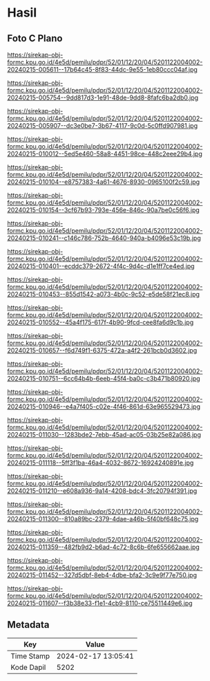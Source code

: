 # Hasil

## Foto C Plano

https://sirekap-obj-formc.kpu.go.id/4e5d/pemilu/pdpr/52/01/12/20/04/5201122004002-20240215-005611--17b64c45-8f83-44dc-9e55-1eb80ccc04af.jpg

https://sirekap-obj-formc.kpu.go.id/4e5d/pemilu/pdpr/52/01/12/20/04/5201122004002-20240215-005754--9dd817d3-1e91-48de-9dd8-8fafc6ba2db0.jpg

https://sirekap-obj-formc.kpu.go.id/4e5d/pemilu/pdpr/52/01/12/20/04/5201122004002-20240215-005907--dc3e0be7-3b67-4117-9c0d-5c0ffd907981.jpg

https://sirekap-obj-formc.kpu.go.id/4e5d/pemilu/pdpr/52/01/12/20/04/5201122004002-20240215-010012--5ed5e460-58a8-4451-98ce-448c2eee29b4.jpg

https://sirekap-obj-formc.kpu.go.id/4e5d/pemilu/pdpr/52/01/12/20/04/5201122004002-20240215-010104--e8757383-4a61-4676-8930-0965100f2c59.jpg

https://sirekap-obj-formc.kpu.go.id/4e5d/pemilu/pdpr/52/01/12/20/04/5201122004002-20240215-010154--3cf67b93-793e-456e-846c-90a7be0c56f6.jpg

https://sirekap-obj-formc.kpu.go.id/4e5d/pemilu/pdpr/52/01/12/20/04/5201122004002-20240215-010241--c146c786-752b-4640-940a-b4096e53c19b.jpg

https://sirekap-obj-formc.kpu.go.id/4e5d/pemilu/pdpr/52/01/12/20/04/5201122004002-20240215-010401--ecddc379-2672-4f4c-9d4c-d1e1ff7ce4ed.jpg

https://sirekap-obj-formc.kpu.go.id/4e5d/pemilu/pdpr/52/01/12/20/04/5201122004002-20240215-010453--855d1542-a073-4b0c-9c52-e5de58f21ec8.jpg

https://sirekap-obj-formc.kpu.go.id/4e5d/pemilu/pdpr/52/01/12/20/04/5201122004002-20240215-010552--45a4f175-617f-4b90-9fcd-cee8fa6d9c1b.jpg

https://sirekap-obj-formc.kpu.go.id/4e5d/pemilu/pdpr/52/01/12/20/04/5201122004002-20240215-010657--f6d749f1-6375-472a-a4f2-261bcb0d3602.jpg

https://sirekap-obj-formc.kpu.go.id/4e5d/pemilu/pdpr/52/01/12/20/04/5201122004002-20240215-010751--6cc64b4b-6eeb-45f4-ba0c-c3b471b80920.jpg

https://sirekap-obj-formc.kpu.go.id/4e5d/pemilu/pdpr/52/01/12/20/04/5201122004002-20240215-010946--e4a7f405-c02e-4f46-861d-63e965529473.jpg

https://sirekap-obj-formc.kpu.go.id/4e5d/pemilu/pdpr/52/01/12/20/04/5201122004002-20240215-011030--1283bde2-7ebb-45ad-ac05-03b25e82a086.jpg

https://sirekap-obj-formc.kpu.go.id/4e5d/pemilu/pdpr/52/01/12/20/04/5201122004002-20240215-011118--5ff3f1ba-46a4-4032-8672-16924240891e.jpg

https://sirekap-obj-formc.kpu.go.id/4e5d/pemilu/pdpr/52/01/12/20/04/5201122004002-20240215-011210--e608a936-9a14-4208-bdc4-3fc20794f391.jpg

https://sirekap-obj-formc.kpu.go.id/4e5d/pemilu/pdpr/52/01/12/20/04/5201122004002-20240215-011300--810a89bc-2379-4dae-a46b-5f40bf648c75.jpg

https://sirekap-obj-formc.kpu.go.id/4e5d/pemilu/pdpr/52/01/12/20/04/5201122004002-20240215-011359--482fb9d2-b6ad-4c72-8c6b-6fe655662aae.jpg

https://sirekap-obj-formc.kpu.go.id/4e5d/pemilu/pdpr/52/01/12/20/04/5201122004002-20240215-011452--327d5dbf-8eb4-4dbe-bfa2-3c9e9f77e750.jpg

https://sirekap-obj-formc.kpu.go.id/4e5d/pemilu/pdpr/52/01/12/20/04/5201122004002-20240215-011607--f3b38e33-f1e1-4cb9-8110-ce75511449e6.jpg


## Metadata

| Key        | Value               |
| ---------- | ------------------- |
| Time Stamp | 2024-02-17 13:05:41 |
| Kode Dapil | 5202                |



